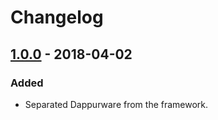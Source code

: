 # Changelog

## [1.0.0] - 2018-04-02
### Added
- Separated Dappurware from the framework.


[Unreleased]: https://github.com/dappur/dappurware/compare/v1.0.0...HEAD
[1.0.0]: https://github.com/dappur/dappurware/releases/tag/v1.0.0